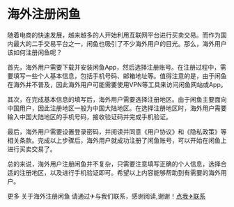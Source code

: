 # 海外注册闲鱼

随着电商的快速发展，越来越多的人开始利用互联网平台进行买卖交易。而作为国内最大的二手交易平台之一，闲鱼也吸引了不少海外用户的目光。那么，海外用户该如何注册闲鱼呢？

首先，海外用户需要下载并安装闲鱼App，然后选择注册账号。在注册过程中，需要填写一些个人基本信息，包括手机号码、邮箱地址等。值得注意的是，由于闲鱼在海外并不普及，因此海外用户可能需要使用VPN等工具来访问闲鱼网站或App。

其次，在完成基本信息的填写后，海外用户需要选择注册地区。由于闲鱼主要面向中国用户，因此注册地区一般为中国大陆地区。在选择注册地区时，海外用户需要输入中国大陆地区的手机号码，接收验证码并完成手机验证。

最后，海外用户需要设置登录密码，并阅读并同意《用户协议》和《隐私政策》等相关条款。完成以上步骤后，海外用户就成功注册了闲鱼账号，可以开始在闲鱼上进行买卖交易了。

总的来说，海外用户注册闲鱼并不复杂，只需要注意填写正确的个人信息，选择合适的注册地区，以及进行手机验证即可。希望以上内容能够帮助到有需要的海外用户。

更多 关于海外注册闲鱼 请通过✈与我们联系，感谢阅读,谢谢！[点我✈联系](https://c.k02.cc)